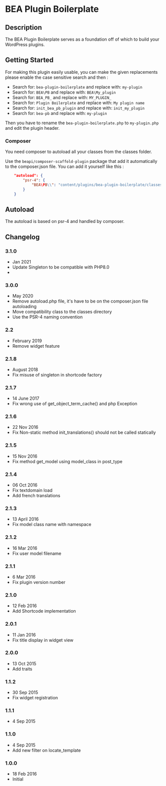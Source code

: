 # BEA Plugin Boilerplate #

## Description ##

The BEA Plugin Boilerplate serves as a foundation off of which to build your WordPress plugins.
 
## Getting Started ##

For making this plugin easily usable, you can make the given replacements please enable the case sensitive search and then :

* Search for: `bea-plugin-boilerplate` and replace with: `my-plugin`
* Search for: `BEA\PB` and replace with: `BEA\My_plugin`
* Search for: `BEA_PB_` and replace with: `MY_PLUGIN_`
* Search for: `Plugin Boilerplate` and replace with: `My plugin name`
* Search for: `init_bea_pb_plugin` and replace with: `init_my_plugin`
* Search for: `bea-pb` and replace with: `my-plugin`

Then you have to rename the `bea-plugin-boilerplate.php` to `my-plugin.php` and edit the plugin header.

### Composer ###
You need composer to autoload all your classes from the classes folder.

Use the `beapi/composer-scaffold-plugin` package that add it automatically to the composer.json file.
You can add it yourself like this :
 
```composer.json
    "autoload": {
        "psr-4": {
            "BEA\PB\\": "content/plugins/bea-plugin-boilerplate/classes/"
        }
    }
```

## Autoload ##
The autoload is based on psr-4 and handled by composer.

## Changelog ##

### 3.1.0
* Jan 2021
* Update Singleton to be compatible with PHP8.0
*

### 3.0.0
* May 2020
* Remove autoload.php file, it's have to be on the composer.json file autoloading
* Move compatibility class to the classes directory
* Use the PSR-4 naming convention

### 2.2
* February 2019
* Remove widget feature

### 2.1.8
* August 2018
* Fix misuse of singleton in shortcode factory

### 2.1.7
* 14 June 2017
* Fix wrong use of get_object_term_cache() and php Exception

### 2.1.6
* 22 Nov 2016
* Fix Non-static method init_translations() should not be called statically

### 2.1.5
* 15 Nov 2016
* Fix method get_model using model_class in post_type

### 2.1.4
* 06 Oct 2016
* Fix textdomain load
* Add french translations

### 2.1.3
* 13 April 2016
* Fix model class name with namespace

### 2.1.2
* 16 Mar 2016
* Fix user model filename

### 2.1.1
* 6 Mar 2016
* Fix plugin version number

### 2.1.0
* 12 Feb 2016
* Add Shortcode implementation

### 2.0.1
* 11 Jan 2016
* Fix title display in widget view

### 2.0.0
* 13 Oct 2015
* Add traits

### 1.1.2
* 30 Sep 2015
* Fix widget registration

### 1.1.1
* 4 Sep 2015

### 1.1.0
* 4 Sep 2015
* Add new filter on locate_template

### 1.0.0
* 18 Feb 2016
* Initial
